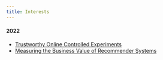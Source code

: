 ```yaml
---
title: Interests
---
```



####  2022

- [Trustworthy Online Controlled Experiments](https://www.amazon.com/Trustworthy-Online-Controlled-Experiments-Practical/dp/1108724264)
- [Measuring the Business Value of Recommender Systems](https://dl.acm.org/doi/10.1145/3370082)
